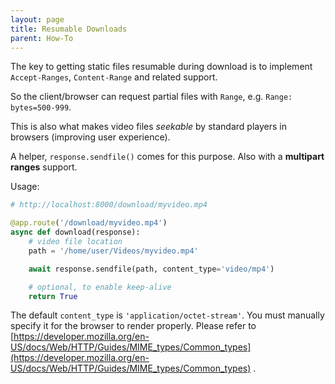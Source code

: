 ```yaml
---
layout: page
title: Resumable Downloads
parent: How-To
---
```


The key to getting static files resumable during download is to implement `Accept-Ranges`, `Content-Range` and related support.

So the client/browser can request partial files with `Range`, e.g. `Range: bytes=500-999`.

This is also what makes video files *seekable* by standard players in browsers (improving user experience).

A helper, `response.sendfile()` comes for this purpose. Also with a **multipart ranges** support.

Usage:

```python
# http://localhost:8000/download/myvideo.mp4

@app.route('/download/myvideo.mp4')
async def download(response):
    # video file location
    path = '/home/user/Videos/myvideo.mp4'

    await response.sendfile(path, content_type='video/mp4')

    # optional, to enable keep-alive
    return True
```

The default `content_type` is `'application/octet-stream'`. You must manually specify it for the browser to render properly. Please refer to [https://developer.mozilla.org/en-US/docs/Web/HTTP/Guides/MIME_types/Common_types](https://developer.mozilla.org/en-US/docs/Web/HTTP/Guides/MIME_types/Common_types)
 .
